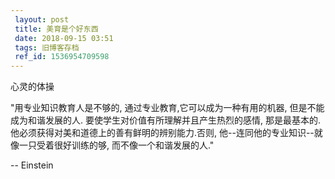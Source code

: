 ```yaml
---
 layout: post
 title: 美育是个好东西
 date: 2018-09-15 03:51
 tags: 旧博客存档
 ref_id: 1536954709598
---
```

心灵的体操



"用专业知识教育人是不够的, 通过专业教育,它可以成为一种有用的机器, 但是不能成为和谐发展的人. 要使学生对价值有所理解并且产生热烈的感情,
那是最基本的. 他必须获得对美和道德上的善有鲜明的辨别能力.否则, 他--连同他的专业知识--就像一只受着很好训练的够, 而不像一个和谐发展的人."

  \-- Einstein

